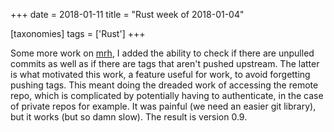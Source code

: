+++
date = 2018-01-11
title = "Rust week of 2018-01-04"

[taxonomies]
tags = ['Rust']
+++

Some more work on [mrh], I added the ability to check if there are
unpulled commits as well as if there are tags that aren't pushed
upstream. The latter is what motivated this work, a feature useful for
work, to avoid forgetting pushing tags. This meant doing the dreaded
work of accessing the remote repo, which is complicated by potentially
having to authenticate, in the case of private repos for example. It was
painful (we need an easier git library), but it works (but so damn
slow). The result is version 0.9.

  [mrh]: https://crates.io/crates/mrh
